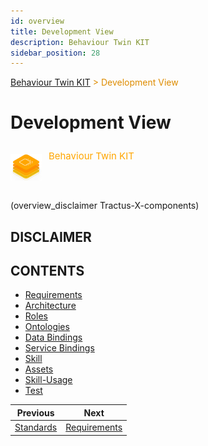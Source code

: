 ```yaml
---
id: overview
title: Development View
description: Behaviour Twin KIT
sidebar_position: 28
---
```


<!-- DEACTIVATED FOR DOCUSAURUS FROM HERE -->

<span style="font-size:14px;color:rgb(222,140,0);">[Behaviour Twin KIT](../overview.md) > Development View</span>

# Development View

<!-- DEACTIVATED FOR DOCUSAURUS TO HERE -->

<!-- VARIANT FOR DOCUSAURUS FROM HERE

<div style={{display:'block'}}>
  <div style={{display:'inline-block', verticalAlign:'top'}}>

![Behaviour Twin KIT banner](../../../../static/img/kit-icons/behaviour-twin-kit-icon-mini.png)

  </div>
  <div style={{display:'inline-block', fontSize:17, color:'rgb(255,166,1)', marginLeft:7, verticalAlign:'top', paddingTop:6}}>
Behaviour Twin KIT
  </div>
</div>

VARIANT FOR DOCUSAURUS TO HERE -->

<!-- DEACTIVATED FOR DOCUSAURUS FROM HERE -->

<div style="display:block;">
  <div style="display:inline-block;vertical-align:top;">

![Behaviour Twin KIT banner](../../../../static/img/kit-icons/behaviour-twin-kit-icon-mini.png)

  </div>
  <div style="display:inline-block;font-size:15px;color:rgb(255,166,1);margin-left:7px;vertical-align:top;padding-top:8px;">
Behaviour Twin KIT
  </div>
</div>

<!-- DEACTIVATED FOR DOCUSAURUS TO HERE -->

<!-- END OF HEADER -->

(overview_disclaimer Tractus-X-components)

## DISCLAIMER

## CONTENTS

- [Requirements](requirements.md)
- [Architecture](architecture.md)
- [Roles](roles.md)
- [Ontologies](ontology.md)
- [Data Bindings](data-bindings.md)
- [Service Bindings](service-bindings.md)
- [Skill](skill.md)
- [Assets](assets.md)
- [Skill-Usage](skill-usage.md)
- [Test](test.md)

<!-- START OF FOOTER -->

<!-- DEACTIVATED FOR DOCUSAURUS FROM HERE -->

| Previous | Next |
| -------- | ---- |
| [Standards](../adoption-view/standards.md) | [Requirements](requirements.md) |

<!-- DEACTIVATED FOR DOCUSAURUS TO HERE -->
